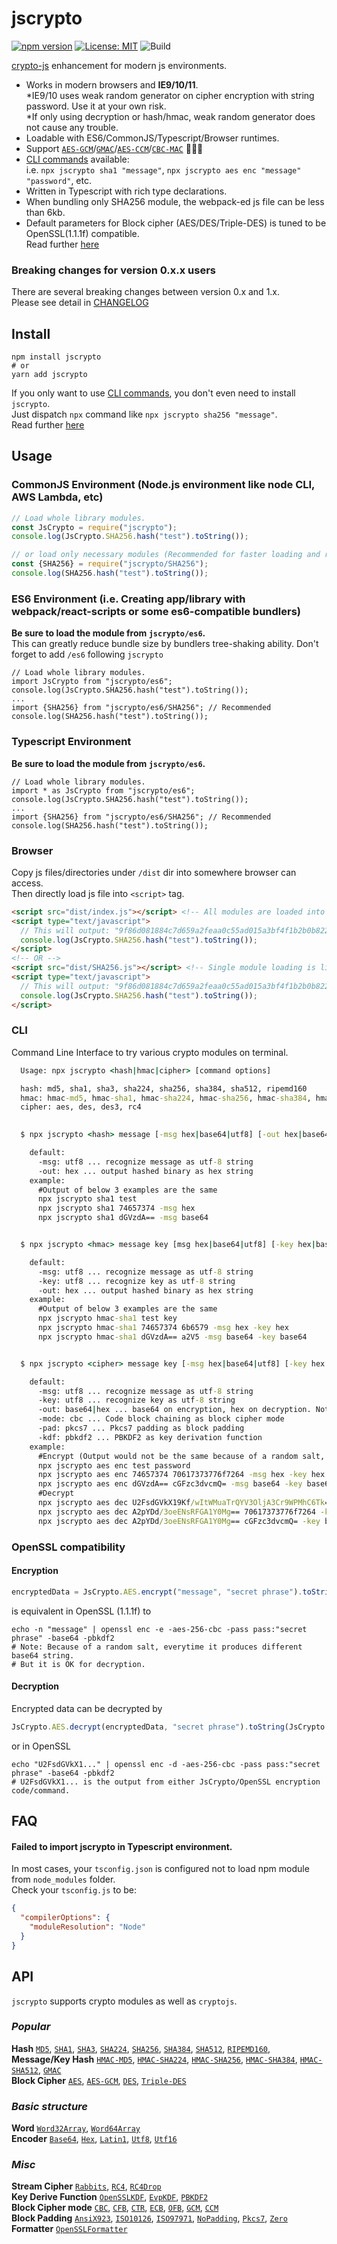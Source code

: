 # jscrypto
[![npm version](https://badge.fury.io/js/jscrypto.svg)](https://badge.fury.io/js/jscrypto)
[![License: MIT](https://img.shields.io/badge/License-MIT-yellow.svg)](https://opensource.org/licenses/MIT)
![Build](https://github.com/Hinaser/jscrypto/actions/workflows/test.yml/badge.svg?)

[crypto-js](https://github.com/brix/crypto-js) enhancement for modern js environments.

- Works in modern browsers and **IE9/10/11**.  
  \*IE9/10 uses weak random generator on cipher encryption with string password. Use it at your own risk.  
  \*If only using decryption or hash/hmac, weak random generator does not cause any trouble.
- Loadable with ES6/CommonJS/Typescript/Browser runtimes.
- Support [`AES-GCM`][AES-GCM]/[`GMAC`][GMAC]/[`AES-CCM`][AES-CCM]/[`CBC-MAC`][CBC-MAC] :tada::tada::tada:
- [CLI commands](#cli) available:  
  i.e. `npx jscrypto sha1 "message"`, `npx jscrypto aes enc "message" "password"`, etc.  
- Written in Typescript with rich type declarations.
- When bundling only SHA256 module, the webpack-ed js file can be less than 6kb.  
- Default parameters for Block cipher (AES/DES/Triple-DES) is tuned to be OpenSSL(1.1.1f) compatible.  
  Read further [here](#openssl-compat)

### Breaking changes for version 0.x.x users
There are several breaking changes between version 0.x and 1.x.  
Please see detail in [CHANGELOG](https://github.com/Hinaser/jscrypto/blob/master/CHANGELOG.md)


## Install

```
npm install jscrypto
# or
yarn add jscrypto
```

If you only want to use [CLI commands](#cli), you don't even need to install `jscrypto`.  
Just dispatch `npx` command like `npx jscrypto sha256 "message"`.  
Read further [here](#cli)

## Usage
### CommonJS Environment (Node.js environment like node CLI, AWS Lambda, etc)
```js
// Load whole library modules.
const JsCrypto = require("jscrypto");
console.log(JsCrypto.SHA256.hash("test").toString());

// or load only necessary modules (Recommended for faster loading and reduced size)
const {SHA256} = require("jscrypto/SHA256");
console.log(SHA256.hash("test").toString());
```

### ES6 Environment (i.e. Creating app/library with webpack/react-scripts or some es6-compatible bundlers)
**Be sure to load the module from `jscrypto/es6`.**  
This can greatly reduce bundle size by bundlers tree-shaking ability. 
Don't forget to add `/es6` following `jscrypto`
```ecmascript 6
// Load whole library modules.
import JsCrypto from "jscrypto/es6";
console.log(JsCrypto.SHA256.hash("test").toString());
...
import {SHA256} from "jscrypto/es6/SHA256"; // Recommended
console.log(SHA256.hash("test").toString());
```

### Typescript Environment
**Be sure to load the module from `jscrypto/es6`.**
```ecmascript 6
// Load whole library modules.
import * as JsCrypto from "jscrypto/es6";
console.log(JsCrypto.SHA256.hash("test").toString());
...
import {SHA256} from "jscrypto/es6/SHA256"; // Recommended
console.log(SHA256.hash("test").toString());
```

### Browser
Copy js files/directories under `/dist` dir into somewhere browser can access.  
Then directly load js file into `<script>` tag.
```html
<script src="dist/index.js"></script> <!-- All modules are loaded into browser -->
<script type="text/javascript">
  // This will output: "9f86d081884c7d659a2feaa0c55ad015a3bf4f1b2b0b822cd15d6c15b0f00a08"
  console.log(JsCrypto.SHA256.hash("test").toString());
</script>
<!-- OR -->
<script src="dist/SHA256.js"></script> <!-- Single module loading is lightweight and faster. -->
<script type="text/javascript">
  // This will output: "9f86d081884c7d659a2feaa0c55ad015a3bf4f1b2b0b822cd15d6c15b0f00a08"
  console.log(JsCrypto.SHA256.hash("test").toString());
</script>
```

<h3 id='cli'>CLI</h3>

Command Line Interface to try various crypto modules on terminal.
```cmd
  Usage: npx jscrypto <hash|hmac|cipher> [command options]

  hash: md5, sha1, sha3, sha224, sha256, sha384, sha512, ripemd160
  hmac: hmac-md5, hmac-sha1, hmac-sha224, hmac-sha256, hmac-sha384, hmac-sha512
  cipher: aes, des, des3, rc4

  
  $ npx jscrypto <hash> message [-msg hex|base64|utf8] [-out hex|base64]

    default:
      -msg: utf8 ... recognize message as utf-8 string
      -out: hex ... output hashed binary as hex string
    example:
      #Output of below 3 examples are the same
      npx jscrypto sha1 test
      npx jscrypto sha1 74657374 -msg hex
      npx jscrypto sha1 dGVzdA== -msg base64


  $ npx jscrypto <hmac> message key [msg hex|base64|utf8] [-key hex|base64|utf8] [-out hex|base64]

    default:
      -msg: utf8 ... recognize message as utf-8 string
      -key: utf8 ... recognize key as utf-8 string
      -out: hex ... output hashed binary as hex string
    example:
      #Output of below 3 examples are the same
      npx jscrypto hmac-sha1 test key
      npx jscrypto hmac-sha1 74657374 6b6579 -msg hex -key hex
      npx jscrypto hmac-sha1 dGVzdA== a2V5 -msg base64 -key base64


  $ npx jscrypto <cipher> message key [-msg hex|base64|utf8] [-key hex|base64|utf8] [-out hex|base64|utf8] [-mode cbc|ecb|ofb|cfb] [-pad pkcs7|iso10126|iso97971|ansix923|nopadding] [-kdf pbkdf2|evpkdf]

    default:
      -msg: utf8 ... recognize message as utf-8 string
      -key: utf8 ... recognize key as utf-8 string
      -out: base64|hex ... base64 on encryption, hex on decryption. Note: utf8 cannot be used on encryption.
      -mode: cbc ... Code block chaining as block cipher mode
      -pad: pkcs7 ... Pkcs7 padding as block padding
      -kdf: pbkdf2 ... PBKDF2 as key derivation function
    example:
      #Encrypt (Output would not be the same because of a random salt, but can be decrypted with the same key)
      npx jscrypto aes enc test password
      npx jscrypto aes enc 74657374 70617373776f7264 -msg hex -key hex
      npx jscrypto aes enc dGVzdA== cGFzc3dvcmQ= -msg base64 -key base64
      #Decrypt
      npx jscrypto aes dec U2FsdGVkX19Kf/wItWMuaTrQYV3OljA3Cr9WPMhC6Tk= password -out utf8
      npx jscrypto aes dec A2pYDd/3oeENsRFGA1Y0Mg== 70617373776f7264 -key hex -out utf8
      npx jscrypto aes dec A2pYDd/3oeENsRFGA1Y0Mg== cGFzc3dvcmQ= -key base64 -out utf8
```

<h3 id='openssl-compat'>OpenSSL compatibility</h3>

#### Encryption
  ```js
  encryptedData = JsCrypto.AES.encrypt("message", "secret phrase").toString();
  ```
is equivalent in OpenSSL (1.1.1f) to
  ```shell
  echo -n "message" | openssl enc -e -aes-256-cbc -pass pass:"secret phrase" -base64 -pbkdf2
  # Note: Because of a random salt, everytime it produces different base64 string.
  # But it is OK for decryption.
  ```

#### Decryption
Encrypted data can be decrypted by
  ```js
  JsCrypto.AES.decrypt(encryptedData, "secret phrase").toString(JsCrypto.Utf8); // "message"
  ```
or in OpenSSL
  ```shell
  echo "U2FsdGVkX1..." | openssl enc -d -aes-256-cbc -pass pass:"secret phrase" -base64 -pbkdf2
  # U2FsdGVkX1... is the output from either JsCrypto/OpenSSL encryption code/command.
  ```

## FAQ
#### Failed to import jscrypto in Typescript environment.

In most cases, your `tsconfig.json` is configured not to load npm module from `node_modules` folder.  
Check your `tsconfig.js` to be:
```json
{
  "compilerOptions": {
    "moduleResolution": "Node"
  }
}
```

## API
`jscrypto` supports crypto modules as well as `cryptojs`.

### *Popular*
**Hash** [`MD5`][MD5], [`SHA1`][SHA1], [`SHA3`][SHA3], [`SHA224`][SHA224], [`SHA256`][SHA256], [`SHA384`][SHA384], [`SHA512`][SHA512], [`RIPEMD160`][RIPEMD160],  
**Message/Key Hash** [`HMAC-MD5`][HMAC-MD5], [`HMAC-SHA224`][HMAC-SHA224], [`HMAC-SHA256`][HMAC-SHA256], [`HMAC-SHA384`][HMAC-SHA384], [`HMAC-SHA512`][HMAC-SHA512], [`GMAC`][GMAC]  
**Block Cipher** [`AES`][AES], [`AES-GCM`][AES-GCM], [`DES`][DES], [`Triple-DES`][Triple-DES]

### *Basic structure*
**Word** [`Word32Array`][Word32Array], [`Word64Array`][Word64Array]  
**Encoder** [`Base64`][Base64], [`Hex`][Hex], [`Latin1`][Latin1], [`Utf8`][Utf8], [`Utf16`][Utf16]

### *Misc*
**Stream Cipher** [`Rabbits`][Rabbits], [`RC4`][RC4], [`RC4Drop`][RC4Drop]  
**Key Derive Function** [`OpenSSLKDF`][OpenSSLKDF], [`EvpKDF`][EvpKDF], [`PBKDF2`][PBKDF2]  
**Block Cipher mode** [`CBC`][CBC], [`CFB`][CFB], [`CTR`][CTR], [`ECB`][ECB], [`OFB`][OFB], [`GCM`][GCM], [`CCM`][CCM]  
**Block Padding** [`AnsiX923`][AnsiX923], [`ISO10126`][ISO10126], [`ISO97971`][ISO97971], [`NoPadding`][NoPadding], [`Pkcs7`][Pkcs7], [`Zero`][Zero]  
**Formatter** [`OpenSSLFormatter`][OpenSSLFormatter]

[MD5]: https://github.com/Hinaser/jscrypto/blob/master/API.md#md5
[SHA1]: https://github.com/Hinaser/jscrypto/blob/master/API.md#sha1
[SHA3]: https://github.com/Hinaser/jscrypto/blob/master/API.md#sha3
[SHA224]: https://github.com/Hinaser/jscrypto/blob/master/API.md#sha224
[SHA256]: https://github.com/Hinaser/jscrypto/blob/master/API.md#sha256
[SHA384]: https://github.com/Hinaser/jscrypto/blob/master/API.md#sha384
[SHA512]: https://github.com/Hinaser/jscrypto/blob/master/API.md#sha512
[RIPEMD160]: https://github.com/Hinaser/jscrypto/blob/master/API.md#ripemd160
[HMAC-MD5]: https://github.com/Hinaser/jscrypto/blob/master/API.md#hmac-md5
[HMAC-SHA224]: https://github.com/Hinaser/jscrypto/blob/master/API.md#hmac-sha224
[HMAC-SHA256]: https://github.com/Hinaser/jscrypto/blob/master/API.md#hmac-sha256
[HMAC-SHA384]: https://github.com/Hinaser/jscrypto/blob/master/API.md#hmac-sha384
[HMAC-SHA512]: https://github.com/Hinaser/jscrypto/blob/master/API.md#hmac-sha512
[GMAC]: https://github.com/Hinaser/jscrypto/blob/master/API.md#gmac
[CBC-MAC]: https://github.com/Hinaser/jscrypto/blob/master/API.md#cbc-mac
[AES]: https://github.com/Hinaser/jscrypto/blob/master/API.md#aes
[AES-GCM]: https://github.com/Hinaser/jscrypto/blob/master/API.md#aes-gcm
[AES-CCM]: https://github.com/Hinaser/jscrypto/blob/master/API.md#aes-ccm
[DES]: https://github.com/Hinaser/jscrypto/blob/master/API.md#des
[Triple-DES]: https://github.com/Hinaser/jscrypto/blob/master/API.md#des3
[Word32Array]: https://github.com/Hinaser/jscrypto/blob/master/API.md#word32array
[Word64Array]: https://github.com/Hinaser/jscrypto/blob/master/API.md#mword64Array
[Base64]: https://github.com/Hinaser/jscrypto/blob/master/API.md#base64
[Hex]: https://github.com/Hinaser/jscrypto/blob/master/API.md#hex
[Latin1]: https://github.com/Hinaser/jscrypto/blob/master/API.md#latin1
[Utf8]: https://github.com/Hinaser/jscrypto/blob/master/API.md#utf8
[Utf16]: https://github.com/Hinaser/jscrypto/blob/master/API.md#utf16
[Rabbits]: https://github.com/Hinaser/jscrypto/blob/master/API.md#rabbits
[RC4]: https://github.com/Hinaser/jscrypto/blob/master/API.md#rc4
[RC4Drop]: https://github.com/Hinaser/jscrypto/blob/master/API.md#rc4drop
[OpenSSLKDF]: https://github.com/Hinaser/jscrypto/blob/master/API.md#opensslkdf
[EvpKDF]: https://github.com/Hinaser/jscrypto/blob/master/API.md#evpkdf
[PBKDF2]: https://github.com/Hinaser/jscrypto/blob/master/API.md#pbkdf2
[CBC]: https://github.com/Hinaser/jscrypto/blob/master/API.md#cbc
[CFB]: https://github.com/Hinaser/jscrypto/blob/master/API.md#cfb
[CTR]: https://github.com/Hinaser/jscrypto/blob/master/API.md#ctr
[ECB]: https://github.com/Hinaser/jscrypto/blob/master/API.md#ecb
[OFB]: https://github.com/Hinaser/jscrypto/blob/master/API.md#ofb
[GCM]: https://github.com/Hinaser/jscrypto/blob/master/API.md#gcm
[CCM]: https://github.com/Hinaser/jscrypto/blob/master/API.md#ccm
[AnsiX923]: https://github.com/Hinaser/jscrypto/blob/master/API.md#ansix923
[ISO10126]: https://github.com/Hinaser/jscrypto/blob/master/API.md#iso10126
[ISO97971]: https://github.com/Hinaser/jscrypto/blob/master/API.md#iso97971
[NoPadding]: https://github.com/Hinaser/jscrypto/blob/master/API.md#nopadding
[Pkcs7]: https://github.com/Hinaser/jscrypto/blob/master/API.md#pkcs7
[Zero]: https://github.com/Hinaser/jscrypto/blob/master/API.md#zero
[OpenSSLFormatter]: https://github.com/Hinaser/jscrypto/blob/master/API.md#opensslformatter
